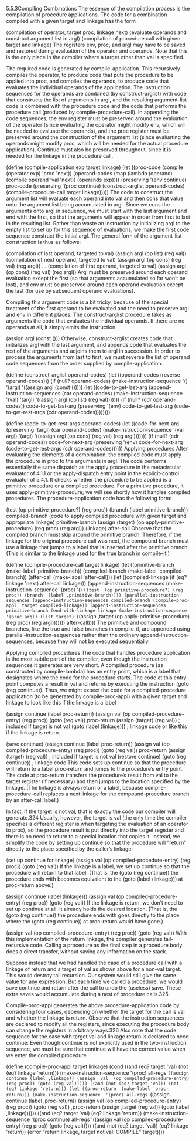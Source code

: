 5.5.3Compiling Combinations
The essence of the compilation process is the compilation of procedure applications. The code for a combination compiled with a given target and linkage has the form

⟨compilation of operator, 
 target proc, linkage next⟩
⟨evaluate operands and construct 
 argument list in argl⟩
⟨compilation of procedure call 
 with given target and linkage⟩
The registers env, proc, and argl may have to be saved and restored during evaluation of the operator and operands. Note that this is the only place in the compiler where a target other than val is specified.

The required code is generated by compile-application. This recursively compiles the operator, to produce code that puts the procedure to be applied into proc, and compiles the operands, to produce code that evaluates the individual operands of the application. The instruction sequences for the operands are combined (by construct-arglist) with code that constructs the list of arguments in argl, and the resulting argument-list code is combined with the procedure code and the code that performs the procedure call (produced by compile-procedure-call). In appending the code sequences, the env register must be preserved around the evaluation of the operator (since evaluating the operator might modify env, which will be needed to evaluate the operands), and the proc register must be preserved around the construction of the argument list (since evaluating the operands might modify proc, which will be needed for the actual procedure application). Continue must also be preserved throughout, since it is needed for the linkage in the procedure call.

(define (compile-application 
         exp target linkage)
  (let ((proc-code 
         (compile (operator exp) 'proc 'next))
        (operand-codes
         (map (lambda (operand)
                (compile operand 'val 'next))
              (operands exp))))
    (preserving 
     '(env continue)
     proc-code
     (preserving 
      '(proc continue)
      (construct-arglist operand-codes)
      (compile-procedure-call 
       target
       linkage)))))
The code to construct the argument list will evaluate each operand into val and then cons that value onto the argument list being accumulated in argl. Since we cons the arguments onto argl in sequence, we must start with the last argument and end with the first, so that the arguments will appear in order from first to last in the resulting list. Rather than waste an instruction by initializing argl to the empty list to set up for this sequence of evaluations, we make the first code sequence construct the initial argl. The general form of the argument-list construction is thus as follows:

⟨compilation of last operand, targeted to val⟩
(assign argl (op list) (reg val))
⟨compilation of next operand, targeted to val⟩
(assign argl (op cons) (reg val) (reg argl))
…
⟨compilation of first operand, targeted to val⟩
(assign argl (op cons) (reg val) (reg argl))
Argl must be preserved around each operand evaluation except the first (so that arguments accumulated so far won’t be lost), and env must be preserved around each operand evaluation except the last (for use by subsequent operand evaluations).

Compiling this argument code is a bit tricky, because of the special treatment of the first operand to be evaluated and the need to preserve argl and env in different places. The construct-arglist procedure takes as arguments the code that evaluates the individual operands. If there are no operands at all, it simply emits the instruction

(assign argl (const ()))
Otherwise, construct-arglist creates code that initializes argl with the last argument, and appends code that evaluates the rest of the arguments and adjoins them to argl in succession. In order to process the arguments from last to first, we must reverse the list of operand code sequences from the order supplied by compile-application.

(define (construct-arglist operand-codes)
  (let ((operand-codes 
         (reverse operand-codes)))
    (if (null? operand-codes)
        (make-instruction-sequence 
         '() 
         '(argl)
         '((assign argl (const ()))))
        (let ((code-to-get-last-arg
               (append-instruction-sequences
                (car operand-codes)
                (make-instruction-sequence 
                 '(val)
                 '(argl)
                 '((assign argl
                           (op list)
                           (reg val)))))))
          (if (null? (cdr operand-codes))
              code-to-get-last-arg
              (preserving 
               '(env)
               code-to-get-last-arg
               (code-to-get-rest-args
                (cdr operand-codes))))))))

(define (code-to-get-rest-args operand-codes)
  (let ((code-for-next-arg
         (preserving 
          '(argl)
          (car operand-codes)
          (make-instruction-sequence 
           '(val argl)
           '(argl)
           '((assign argl
                     (op cons)
                     (reg val)
                     (reg argl)))))))
    (if (null? (cdr operand-codes))
        code-for-next-arg
        (preserving 
         '(env)
         code-for-next-arg
         (code-to-get-rest-args 
          (cdr operand-codes))))))
Applying procedures
After evaluating the elements of a combination, the compiled code must apply the procedure in proc to the arguments in argl. The code performs essentially the same dispatch as the apply procedure in the metacircular evaluator of 4.1.1 or the apply-dispatch entry point in the explicit-control evaluator of 5.4.1. It checks whether the procedure to be applied is a primitive procedure or a compiled procedure. For a primitive procedure, it uses apply-primitive-procedure; we will see shortly how it handles compiled procedures. The procedure-application code has the following form:

(test (op primitive-procedure?) (reg proc))
 (branch (label primitive-branch))
compiled-branch
 ⟨code to apply compiled procedure 
  with given target and appropriate linkage⟩
primitive-branch
 (assign ⟨target⟩
         (op apply-primitive-procedure)
         (reg proc)
         (reg argl))
 ⟨linkage⟩
after-call
Observe that the compiled branch must skip around the primitive branch. Therefore, if the linkage for the original procedure call was next, the compound branch must use a linkage that jumps to a label that is inserted after the primitive branch. (This is similar to the linkage used for the true branch in compile-if.)

(define (compile-procedure-call
         target linkage)
  (let ((primitive-branch 
         (make-label 'primitive-branch))
        (compiled-branch 
         (make-label 'compiled-branch))
        (after-call
         (make-label 'after-call)))
    (let ((compiled-linkage
           (if (eq? linkage 'next)
               after-call
               linkage)))
      (append-instruction-sequences
       (make-instruction-sequence 
        '(proc)
        '()
        `((test 
           (op primitive-procedure?)
           (reg proc))
          (branch 
           (label ,primitive-branch))))
       (parallel-instruction-sequences
        (append-instruction-sequences
         compiled-branch
         (compile-proc-appl 
          target
          compiled-linkage))
        (append-instruction-sequences
         primitive-branch
         (end-with-linkage
          linkage
          (make-instruction-sequence
           '(proc argl)
           (list target)
           `((assign 
              ,target
              (op apply-primitive-procedure)
              (reg proc)
              (reg argl)))))))
       after-call))))
The primitive and compound branches, like the true and false branches in compile-if, are appended using parallel-instruction-sequences rather than the ordinary append-instruction-sequences, because they will not be executed sequentially.

Applying compiled procedures
The code that handles procedure application is the most subtle part of the compiler, even though the instruction sequences it generates are very short. A compiled procedure (as constructed by compile-lambda) has an entry point, which is a label that designates where the code for the procedure starts. The code at this entry point computes a result in val and returns by executing the instruction (goto (reg continue)). Thus, we might expect the code for a compiled-procedure application (to be generated by compile-proc-appl) with a given target and linkage to look like this if the linkage is a label

(assign continue 
        (label proc-return))
 (assign val
         (op compiled-procedure-entry)
         (reg proc))
 (goto (reg val))
proc-return
 (assign ⟨target⟩ 
         (reg val))   ; included if target is not val
 (goto (label ⟨linkage⟩))   ; linkage code
or like this if the linkage is return.

(save continue)
 (assign continue 
         (label proc-return))
 (assign val 
         (op compiled-procedure-entry)
         (reg proc))
 (goto (reg val))
proc-return
 (assign ⟨target⟩
         (reg val))   ; included if target is not val
 (restore continue)
 (goto (reg continue))   ; linkage code
This code sets up continue so that the procedure will return to a label proc-return and jumps to the procedure’s entry point. The code at proc-return transfers the procedure’s result from val to the target register (if necessary) and then jumps to the location specified by the linkage. (The linkage is always return or a label, because compile-procedure-call replaces a next linkage for the compound-procedure branch by an after-call label.)

In fact, if the target is not val, that is exactly the code our compiler will generate.324 Usually, however, the target is val (the only time the compiler specifies a different register is when targeting the evaluation of an operator to proc), so the procedure result is put directly into the target register and there is no need to return to a special location that copies it. Instead, we simplify the code by setting up continue so that the procedure will “return” directly to the place specified by the caller’s linkage:

⟨set up continue for linkage⟩
(assign val 
        (op compiled-procedure-entry)
        (reg proc))
(goto (reg val))
If the linkage is a label, we set up continue so that the procedure will return to that label. (That is, the (goto (reg continue)) the procedure ends with becomes equivalent to the (goto (label ⟨linkage⟩)) at proc-return above.)

(assign continue 
        (label ⟨linkage⟩))
(assign val
        (op compiled-procedure-entry)
        (reg proc))
(goto (reg val))
If the linkage is return, we don’t need to set up continue at all: It already holds the desired location. (That is, the (goto (reg continue)) the procedure ends with goes directly to the place where the (goto (reg continue)) at proc-return would have gone.)

(assign val
        (op compiled-procedure-entry)
        (reg proc))
(goto (reg val))
With this implementation of the return linkage, the compiler generates tail-recursive code. Calling a procedure as the final step in a procedure body does a direct transfer, without saving any information on the stack.

Suppose instead that we had handled the case of a procedure call with a linkage of return and a target of val as shown above for a non-val target. This would destroy tail recursion. Our system would still give the same value for any expression. But each time we called a procedure, we would save continue and return after the call to undo the (useless) save. These extra saves would accumulate during a nest of procedure calls.325

Compile-proc-appl generates the above procedure-application code by considering four cases, depending on whether the target for the call is val and whether the linkage is return. Observe that the instruction sequences are declared to modify all the registers, since executing the procedure body can change the registers in arbitrary ways.326 Also note that the code sequence for the case with target val and linkage return is declared to need continue: Even though continue is not explicitly used in the two-instruction sequence, we must be sure that continue will have the correct value when we enter the compiled procedure.

(define (compile-proc-appl target linkage)
  (cond ((and (eq? target 'val)
              (not (eq? linkage 'return)))
         (make-instruction-sequence 
          '(proc)
          all-regs
          `((assign continue (label ,linkage))
            (assign 
             val 
             (op compiled-procedure-entry)
             (reg proc))
            (goto (reg val)))))
        ((and (not (eq? target 'val))
              (not (eq? linkage 'return)))
         (let ((proc-return 
                (make-label 'proc-return)))
           (make-instruction-sequence 
            '(proc)
            all-regs
            `((assign continue 
                      (label ,proc-return))
              (assign 
               val 
               (op compiled-procedure-entry)
               (reg proc))
              (goto (reg val))
              ,proc-return
              (assign ,target (reg val))
              (goto (label ,linkage))))))
        ((and (eq? target 'val)
              (eq? linkage 'return))
         (make-instruction-sequence 
          '(proc continue) 
          all-regs
          '((assign 
             val 
             (op compiled-procedure-entry)
             (reg proc))
            (goto (reg val)))))
        ((and (not (eq? target 'val))
              (eq? linkage 'return))
         (error "return linkage, 
                 target not val: COMPILE"
                target))))